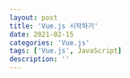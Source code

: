 ```yaml
---
layout: post
title: 'Vue.js 시작하기'
date: 2021-02-15
categories: 'Vue.js'
tags: ['Vue.js', JavaScript]
description: ''
---
```


